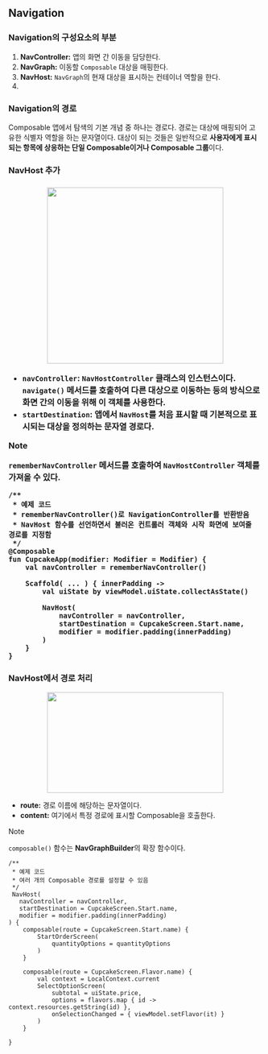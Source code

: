 <h2>Navigation</h2>

<h3>Navigation의 구성요소의 부분</h3>

<p>

1. **NavController:** 앱의 화면 간 이동을 담당한다.
2. **NavGraph:** 이동할 `Composable` 대상을 매핑한다.
3. **NavHost:** `NavGraph`의 현재 대상을 표시하는 컨테이너 역할을 한다.
4. 
</p>

<h3>Navigation의 경로</h3>

<p>

Composable 앱에서 탐색의 기본 개념 중 하나는 경로다. 경로는 대상에 매핑되어 고유한 식별자
역할을 하는 문자열이다. 대상이 되는 것들은 일반적으로 **사용자에게 표시되는 항목에 상응하는 단일 
Composable이거나 Composable 그룹**이다. 

</p>

<h3>NavHost 추가<h3>

<p align="center">

<img src="https://developer.android.com/static/codelabs/basic-android-kotlin-compose-navigation/img/fae7688d6dd53de9.png?hl=ko" width=350, height=350/>

</p>

- **`navController`:** `NavHostController` 클래스의 인스턴스이다. `navigate()` 메서드를 호출하여
다른 대상으로 이동하는 등의 방식으로 화면 간의 이동을 위해 이 객체를 사용한다.
- **`startDestination`:** 앱에서 `NavHost`를 처음 표시할 때 기본적으로 표시되는 대상을 정의하는 문자열 경로다.

>[!NOTE]
> `rememberNavController` 메서드를 호출하여 `NavHostController` 객체를 가져올 수 있다.

```
/**
 * 예제 코드
 * rememberNavController()로 NavigationController를 반환받음
 * NavHost 함수를 선언하면서 불러온 컨트롤러 객체와 시작 화면에 보여줄 경로를 지정함
 */
@Composable
fun CupcakeApp(modifier: Modifier = Modifier) {
    val navController = rememberNavController()
    
    Scaffold( ... ) { innerPadding ->
        val uiState by viewModel.uiState.collectAsState()
        
        NavHost(
            navController = navController,
            startDestination = CupcakeScreen.Start.name,
            modifier = modifier.padding(innerPadding)
        )
    }
}
```

<h3>NavHost에서 경로 처리</h3>

<p align ="center">

<img src = "https://developer.android.com/static/codelabs/basic-android-kotlin-compose-navigation/img/f67974b7fb3f0377.png?hl=ko" width=350, height=200/>

</p>

- **route:** 경로 이름에 해당하는 문자열이다.
- **content:** 여기에서 특정 경로에 표시할 Composable을 호출한다.

>[!NOTE]
> `composable()` 함수는 **NavGraphBuilder**의 확장 함수이다.

```
/**
 * 예제 코드
 * 여러 개의 Composable 경로를 설정할 수 있음
 */
 NavHost(
   navController = navController,
   startDestination = CupcakeScreen.Start.name,
   modifier = modifier.padding(innerPadding)
) {
    composable(route = CupcakeScreen.Start.name) {
        StartOrderScreen(
            quantityOptions = quantityOptions
        )
    }
    
    composable(route = CupcakeScreen.Flavor.name) {
        val context = LocalContext.current
        SelectOptionScreen(
            subtotal = uiState.price,
            options = flavors.map { id -> context.resources.getString(id) },
            onSelectionChanged = { viewModel.setFlavor(it) }
        )
    }

}
 
```



